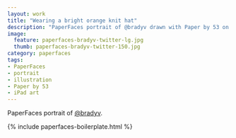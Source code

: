 ```yaml
---
layout: work
title: "Wearing a bright orange knit hat"
description: "PaperFaces portrait of @bradyv drawn with Paper by 53 on an iPad."
image: 
  feature: paperfaces-bradyv-twitter-lg.jpg
  thumb: paperfaces-bradyv-twitter-150.jpg
category: paperfaces
tags: 
- PaperFaces
- portrait
- illustration
- Paper by 53
- iPad art
---
```


PaperFaces portrait of [@bradyv](http://twitter.com/bradyv).

{% include paperfaces-boilerplate.html %}